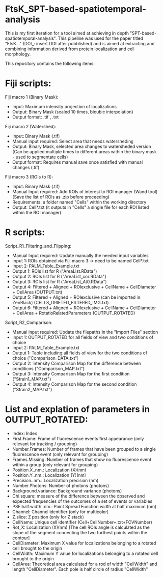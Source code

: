 # FtsK_SPT-based-spatiotemporal-analysis
This is my first iteration for a tool aimed at achieving in depth "SPT-based-spatiotemporal-analysis". This pipeline was used for the paper titled "FtsK..." (DOI_: insert DOI after pubblished) and is aimed at extracting and combining information derived from protein localization and cell morphology.

This repository contains the following items:

# Fiji scripts:

Fiji macro 1 (Binary Mask):
- Input: Maximum intensity projection of localizations
- Output: Binary Mask (scaled 10 times, bicubic interpolation)
- Output format: .tif , .txt  

Fiji macro 2 (Watershed):
- Input: Binary Mask (.tif)
- Manual input required: Select area that needs watersheding
- Output: Binary Mask, selected area changes to watersheded version (Can be applied multiple times to different areas within the binary mask - used to segmentate cells)
- Output format: Requires manual save once satisfied with manual changes (.tif) 

Fiji macro 3 (ROIs to R):
- Input: Binary Mask (.tif)
- Manual Input required: Add ROIs of interest to ROI manager (Wand tool) (Save the list of ROIs as .zip before proceeding)
- Requirements: a folder named "Cells" within the working directory
- Output: Cell*.txt (it outputs in "Cells" a single file for each ROI listed within the ROI manager)

# R scripts:

Script_R1_Filtering_and_Flipping:
- Manual Input required: Update manually the needed input variables
- Input 1: ROIs obtained via Fiji macro 3 -> need to be named Cell*.txt
- Input 2: PALM_Table_Example.txt
- Output 1: ROIs list for R ("AreaList.RData")
- Output 2: ROIs list for R ("AreaList_cor.RData")
- Output 3: ROIs list for R ("AreaList_At0.RData")
- Output 4: Filtered + Aligned + ROIexclusive + CellName + CellDiameter + CellArea (OUTPUT.txt)
- Output 5: Filtered + Aligned + ROIexclusive (can be imported in ZenBlack) (CELLS_DRIFTED_FILTERED_IMG.txt)
- Output 6: Filtered + Aligned + ROIexclusive + CellName + CellDiameter + CellArea + RotatioRelatedParameters (OUTPUT_ROTATED)

Script_R2_Comparison:
- Manual Input required: Update the filepaths in the "Import Files" section
- Input 1: OUTPUT_ROTATED for all fields of view and two conditions of choice
- Input 2: PALM_Table_Example.txt
- Output 1: Table including all fields of view for the two conditions of choice ("Comparison_DATA.txt")
- Output 2: Intensity Comparison Map for the difference between conditions ("Comparison_MAP.txt")
- Output 3: Intensity Comparison Map for the first condition ("Strain1_MAP.txt")
- Output 4: Intensity Comparison Map for the second condition ("Strain2_MAP.txt")

# List and explation of parameters in OUTPUT_ROTATED:
- Index: Index
- First.Frame: Frame of fluorescence events first appearance (only relevant for tracking / grouping)
- Number.Frames: Number of frames that have been grouped to a single fluorescence event (only relevant for grouping)
- Frames.Missing: Number of frames that show no fluorescence event within a group (only relevant for grouping)
- Position.X..nm.: Localization (X)(nm)
- Position.Y..nm.: Localization (Y)(nm)
- Precision..nm.: Localization precision (nm)
- Number.Photons: Number of photons (photons)
- Background.variance: Background variance (photons)
- Chi.square: measure of the difference between the observed and expected frequencies of the outcomes of a set of events or variables
- PSF.half.width..nm.: Point Spread Function width at half maximum (nm)
- Channel: Channel identifier (only for multicolor)
- Z.slice: Z position (only for Z stack)
- CellName: Unique cell identifier (Cell+CellNumber+.txt+FOVNumber)
- Rot_X: Localization (X)(nm) [The cell ROIs angle is calculated as the slope of the segment connecting the two furthest points within the contour] 
- CellDiameter: Maximum X value for localizations belonging to a rotated cell brought to the origin 
- CellWidth: Maximum Y value for localizations belonging to a rotated cell brought to the origin
- CellArea: Theoretical area calculated for a rod of width "CellWidth" and length "CellDiameter". Each pole is half circle of radius "CellWidth"
